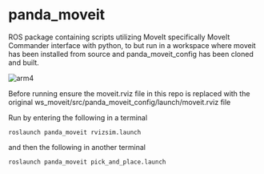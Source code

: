 # panda_moveit
ROS package containing scripts utilizing MoveIt specifically MoveIt Commander interface with python, to but run in a workspace where moveit has been installed from source and panda_moveit_config has been cloned and built.

![arm4](https://user-images.githubusercontent.com/71549279/219283672-5038713b-be5f-4694-a2b1-368e434a1e52.gif)

Before running ensure the moveit.rviz file in this repo is replaced with the original ws_moveit/src/panda_moveit_config/launch/moveit.rviz file

Run by entering the following in a terminal

```
roslaunch panda_moveit rvizsim.launch
```

and then the following in another terminal

```
roslaunch panda_moveit pick_and_place.launch
```

